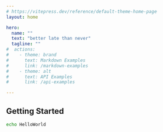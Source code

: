 ```yaml
---
# https://vitepress.dev/reference/default-theme-home-page
layout: home

hero:
  name: ""
  text: "better late than never"
  tagline: ""
#  actions:
#    - theme: brand
#      text: Markdown Examples
#      link: /markdown-examples
#    - theme: alt
#      text: API Examples
#      link: /api-examples

---
```


## Getting Started

```sh
echo HelloWorld
```
